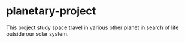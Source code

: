 # planetary-project
This project study space travel in various other planet in search of life outside our solar system.
